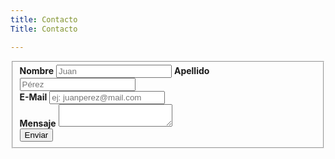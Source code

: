 ```yaml
---
title: Contacto
Title: Contacto

---
```

<script src='https://www.google.com/recaptcha/api.js'></script>
<form class="form" action="//formspree.io/balancenegativo@gmail.com" method="POST">
    <fieldset>
        <div class="form__row">
            <label class="form__lbl">
                <b class="form__lbl-name">Nombre</b>
                <input type="text" name="nombre" id="txt-nombre" placeholder="Juan" required>
            </label>
            <label class="form__lbl">
                <b class="form__lbl-name">Apellido</b>
                <input type="text" name="apellido" placeholder="Pérez" id="txt-apellido">
            </label>
        </div>
        <div class="form__row">
            <label class="form__lbl">
                <b class="form__lbl-name">E-Mail</b>
                <input type="email" name="email" id="txt-email" placeholder="ej: juanperez@mail.com" required>
            </label>
        </div>
        <div class="form__row">
            <label class="form__lbl">
                <b class="form__lbl-name">Mensaje</b>
                <textarea name="mensaje" id="txt-mensaje" required></textarea>
            </label>
        </div>
        <div class="form__row">
            <div class="g-recaptcha" data-sitekey="6Lfx_wgTAAAAAPc4UcQ41oYn0eqNsjM4_NvuMuBN"></div>
        </div>
        <div class="form__actions">
            <button class="btn btn--form" type="submit">Enviar</button>
        </div>
    </fieldset>

</form>
